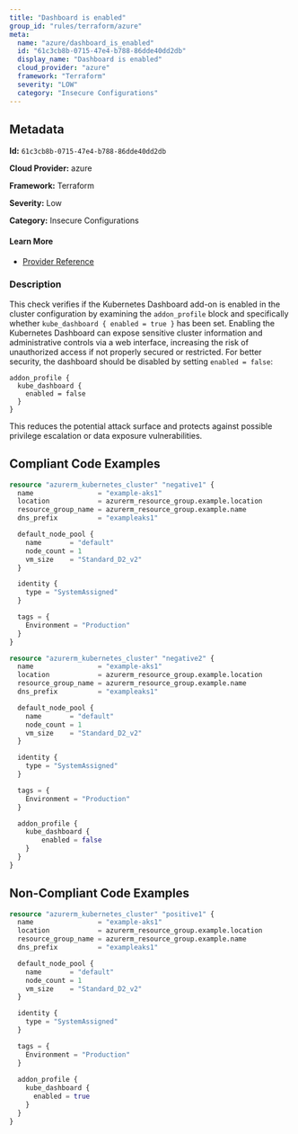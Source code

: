 ```yaml
---
title: "Dashboard is enabled"
group_id: "rules/terraform/azure"
meta:
  name: "azure/dashboard_is_enabled"
  id: "61c3cb8b-0715-47e4-b788-86dde40dd2db"
  display_name: "Dashboard is enabled"
  cloud_provider: "azure"
  framework: "Terraform"
  severity: "LOW"
  category: "Insecure Configurations"
---
```

## Metadata

**Id:** `61c3cb8b-0715-47e4-b788-86dde40dd2db`

**Cloud Provider:** azure

**Framework:** Terraform

**Severity:** Low

**Category:** Insecure Configurations

#### Learn More

 - [Provider Reference](https://registry.terraform.io/providers/hashicorp/azurerm/latest/docs/resources/kubernetes_cluster)

### Description

 This check verifies if the Kubernetes Dashboard add-on is enabled in the cluster configuration by examining the `addon_profile` block and specifically whether `kube_dashboard { enabled = true }` has been set. Enabling the Kubernetes Dashboard can expose sensitive cluster information and administrative controls via a web interface, increasing the risk of unauthorized access if not properly secured or restricted. For better security, the dashboard should be disabled by setting `enabled = false`:

```
addon_profile {
  kube_dashboard {
    enabled = false
  }
}
```
This reduces the potential attack surface and protects against possible privilege escalation or data exposure vulnerabilities.


## Compliant Code Examples
```tf
resource "azurerm_kubernetes_cluster" "negative1" {
  name                = "example-aks1"
  location            = azurerm_resource_group.example.location
  resource_group_name = azurerm_resource_group.example.name
  dns_prefix          = "exampleaks1"

  default_node_pool {
    name       = "default"
    node_count = 1
    vm_size    = "Standard_D2_v2"
  }

  identity {
    type = "SystemAssigned"
  }

  tags = {
    Environment = "Production"
  }
}

resource "azurerm_kubernetes_cluster" "negative2" {
  name                = "example-aks1"
  location            = azurerm_resource_group.example.location
  resource_group_name = azurerm_resource_group.example.name
  dns_prefix          = "exampleaks1"

  default_node_pool {
    name       = "default"
    node_count = 1
    vm_size    = "Standard_D2_v2"
  }

  identity {
    type = "SystemAssigned"
  }

  tags = {
    Environment = "Production"
  }

  addon_profile {
    kube_dashboard {
        enabled = false
    }
  }
}
```
## Non-Compliant Code Examples
```tf
resource "azurerm_kubernetes_cluster" "positive1" {
  name                = "example-aks1"
  location            = azurerm_resource_group.example.location
  resource_group_name = azurerm_resource_group.example.name
  dns_prefix          = "exampleaks1"

  default_node_pool {
    name       = "default"
    node_count = 1
    vm_size    = "Standard_D2_v2"
  }

  identity {
    type = "SystemAssigned"
  }

  tags = {
    Environment = "Production"
  }
  
  addon_profile {
    kube_dashboard {
      enabled = true
    }
  }
}
```